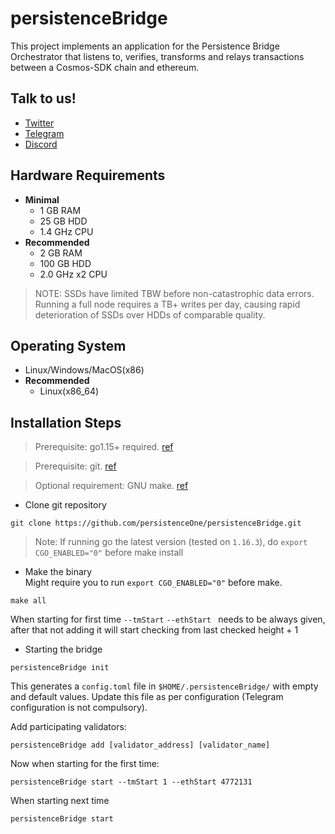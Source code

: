 # persistenceBridge

This project implements an application for the Persistence Bridge Orchestrator that listens to, verifies, transforms and
relays transactions between a Cosmos-SDK chain and ethereum.

## Talk to us!

* [Twitter](https://twitter.com/PersistenceOne)
* [Telegram](https://t.me/PersistenceOneChat)
* [Discord](https://discord.com/channels/796174129077813248)

## Hardware Requirements

* **Minimal**
    * 1 GB RAM
    * 25 GB HDD
    * 1.4 GHz CPU
* **Recommended**
    * 2 GB RAM
    * 100 GB HDD
    * 2.0 GHz x2 CPU

> NOTE: SSDs have limited TBW before non-catastrophic data errors. Running a full node requires a TB+ writes per day, causing rapid deterioration of SSDs over HDDs of comparable quality.

## Operating System

* Linux/Windows/MacOS(x86)
* **Recommended**
    * Linux(x86_64)

## Installation Steps

> Prerequisite: go1.15+ required. [ref](https://golang.org/doc/install)

> Prerequisite: git. [ref](https://github.com/git/git)

> Optional requirement: GNU make. [ref](https://www.gnu.org/software/make/manual/html_node/index.html)

* Clone git repository

```shell
git clone https://github.com/persistenceOne/persistenceBridge.git
```

> Note: If running go the latest version (tested on `1.16.3`), do `export CGO_ENABLED="0"` before make install

* Make the binary  
  Might require you to run `export CGO_ENABLED="0"` before make.

```shell
make all
```

When starting for first time `--tmStart` `--ethStart ` needs to be always given, after that not adding it will start
checking from last checked height + 1

* Starting the bridge

```shell 
persistenceBridge init
```

This generates a `config.toml` file in `$HOME/.persistenceBridge/` with empty and default values. Update this file as per configuration (Telegram configuration is not compulsory). 

Add participating validators:
```shell 
persistenceBridge add [validator_address] [validator_name]
```

Now when starting for the first time:

```shell 
persistenceBridge start --tmStart 1 --ethStart 4772131
```

When starting next time
```shell 
persistenceBridge start
```
